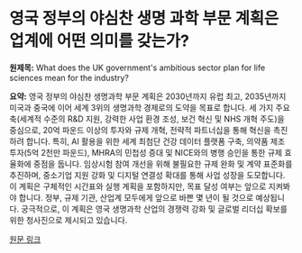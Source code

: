 # 영국 정부의 야심찬 생명 과학 부문 계획은 업계에 어떤 의미를 갖는가?

**원제목:** What does the UK government's ambitious sector plan for life sciences mean for the industry?

**요약:** 영국 정부의 야심찬 생명과학 부문 계획은 2030년까지 유럽 최고, 2035년까지 미국과 중국에 이어 세계 3위의 생명과학 경제로의 도약을 목표로 합니다.  세 가지 주요 축(세계적 수준의 R&D 지원, 강력한 사업 환경 조성, 보건 혁신 및 NHS 개혁 주도)을 중심으로,  20억 파운드 이상의 투자와 규제 개혁, 전략적 파트너십을 통해 혁신을 촉진하려 합니다.  특히, AI 활용을 위한 세계 최첨단 건강 데이터 플랫폼 구축, 의약품 제조 투자(5억 2천만 파운드),  MHRA의 민첩성 증대 및 NICE와의 병행 승인을 통한 규제 효율화에 중점을 둡니다.  임상시험 참여 개선을 위해 불필요한 규제 완화 및 계약 표준화를 추진하며,  중소기업 지원 강화 및 디지털 연결성 확대를 통해 사업 성장을 도모합니다.  이 계획은 구체적인 시간표와 실행 계획을 포함하지만,  목표 달성 여부는 앞으로 지켜봐야 합니다.  정부, 규제 기관, 산업계 모두에게 앞으로 바쁜 몇 년이 될 것으로 예상됩니다.  궁극적으로, 이 계획은 영국 생명과학 산업의 경쟁력 강화 및 글로벌 리더십 확보를 위한 청사진으로 제시되고 있습니다.

[원문 링크](https://www.osborneclarke.com/insights/what-does-uk-governments-ambitious-sector-plan-life-sciences-mean-industry)
